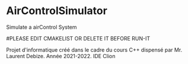 # AirControlSimulator
 Simulate a airControl System

#PLEASE EDIT CMAKELIST OR DELETE IT BEFORE RUN-IT

Projet d'informatique créé dans le cadre du cours C++ dispensé par Mr. Laurent Debize.
Année 2021-2022.
IDE Clion



